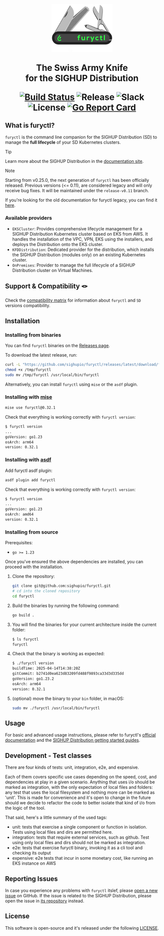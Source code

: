 <!-- markdownlint-disable MD033 -->
<h1 align="center">
  <img src="docs/assets/furyctl-temporary.png" width="200px" alt="furyctl logo" />

   <p>The Swiss Army Knife<br/>for the SIGHUP Distribution</p>

   [![Build Status](https://ci.sighup.io/api/badges/sighupio/furyctl/status.svg?ref=refs/heads/main)](https://ci.sighup.io/sighupio/furyctl)
   ![Release](https://img.shields.io/badge/furyctl-v0.32.1-blue)
   ![Slack](https://img.shields.io/badge/slack-@kubernetes/fury-yellow.svg?logo=slack)
   ![License](https://img.shields.io/github/license/sighupio/furyctl)
   [![Go Report Card](https://goreportcard.com/badge/github.com/sighupio/furyctl)](https://goreportcard.com/report/github.com/sighupio/furyctl)

</h1>
<!-- markdownlint-eable MD033 -->

<!-- <SD-DOCS> -->

## What is furyctl?

`furyctl` is the command line companion for the SIGHUP Distribution (SD) to manage the **full lifecycle** of your SD Kubernetes clusters.
<br/>

> [!TIP]
> Learn more about the SIGHUP Distribution in the [documentation site](https://docs.sighup.io).
<!-- spacer -->
> [!NOTE]
> Starting from v0.25.0, the next generation of `furyctl` has been officially released. Previous versions (<= 0.11), are considered legacy and will only receive bug fixes. It will be maintained under the `release-v0.11` branch.
>
> If you're looking for the old documentation for furyctl legacy, you can find it [here](https://github.com/sighupio/furyctl/blob/release-v0.11/README.md).

### Available providers

- `EKSCluster`: Provides comprehensive lifecycle management for a SIGHUP Distribution Kubernetes cluster based on EKS from AWS. It handles the installation of the VPC, VPN, EKS using the installers, and deploys the Distribution onto the EKS cluster.
- `KFDDistribution`: Dedicated provider for the distribution, which installs the SIGHUP Distribution (modules only) on an existing Kubernetes cluster.
- `OnPremises`: Provider to manage the full lifecycle of a SIGHUP Distribution cluster on Virtual Machines.

## Support & Compatibility 🪢

Check the [compatibility matrix][compatibility-matrix] for information about `furyctl` and `SD` versions compatibility.

## Installation

### Installing from binaries

You can find `furyctl` binaries on the [Releases page](https://github.com/sighupio/furyctl/releases).

To download the latest release, run:

```bash
curl -L "https://github.com/sighupio/furyctl/releases/latest/download/furyctl-$(uname -s)-amd64.tar.gz" -o /tmp/furyctl.tar.gz && tar xfz /tmp/furyctl.tar.gz -C /tmp
chmod +x /tmp/furyctl
sudo mv /tmp/furyctl /usr/local/bin/furyctl
```

Alternatively, you can install `furyctl` using `mise` or the `asdf` plugin.

### Installing with [mise](https://mise.jdx.dev/)

```bash
mise use furyctl@0.32.1
```

Check that everything is working correctly with `furyctl version`:

```bash
$ furyctl version
...
goVersion: go1.23
osArch: arm64
version: 0.32.1
```

### Installing with [asdf](https://github.com/asdf-vm/asdf)

Add furyctl asdf plugin:

```bash
asdf plugin add furyctl
```

Check that everything is working correctly with `furyctl version`:

```bash
$ furyctl version
...
goVersion: go1.23
osArch: amd64
version: 0.32.1
```

### Installing from source

Prerequisites:

- `go >= 1.23`

Once you've ensured the above dependencies are installed, you can proceed with the installation.

1. Clone the repository:

   ```bash
   git clone git@github.com:sighupio/furyctl.git
   # cd into the cloned repository
   cd furyctl
   ```

2. Build the binaries by running the following command:

   ```bash
   go build .
   ```

3. You will find the binaries for your current architecture inside the current folder:

   ```bash
   $ ls furyctl
   furyctl
   ```

4. Check that the binary is working as expected:

   ```bash
   $ ./furyctl version
   buildTime: 2025-04-14T14:38:20Z
   gitCommit: b2741d0ea623d83209fd488f9893ca33d3d335dd
   goVersion: go1.23.2
   osArch: arm64
   version: 0.32.1
   ```

5. (optional) move the binary to your `bin` folder, in macOS:

   ```bash
   sudo mv ./furyctl /usr/local/bin/furyctl
   ```

## Usage

For basic and advanced usage instructions, please refer to furyctl's [official documentation](https://docs.sighup.io/furyctl/) and the [SIGHUP Distribution getting started guides](https://docs.sighup.io/docs/getting-started/).

<!-- </SD-DOCS> -->
<!-- <FOOTER> -->

## Development - Test classes

There are four kinds of tests: unit, integration, e2e, and expensive.

Each of them covers specific use cases depending on the speed, cost, and dependencies at play in a given scenario.
Anything that uses i/o should be marked as integration, with the only expectation of local files and folders: any test
that uses the local filesystem and nothing more can be marked as 'unit'. This is made for convenience and it's open to
change in the future should we decide to refactor the code to better isolate that kind of i/o from the logic of the tool.

That said, here's a little summary of the used tags:

- unit: tests that exercise a single component or function in isolation. Tests using local files and dirs are permitted here.
- integration: tests that require external services, such as github. Test using only local files and dirs should not be marked as integration.
- e2e: tests that exercise furyctl binary, invoking it as a cli tool and checking its output
- expensive: e2e tests that incur in some monetary cost, like running an EKS instance on AWS

## Reporting Issues

In case you experience any problems with `furyctl` itslef, please [open a new issue](https://github.com/sighupio/furyctl/issues/new/choose) on GitHub. If the issue is related to the SIGHUP Distribution, please open the issue in [its repository](https://github.com/sighupio/distribution) instead.

## License

This software is open-source and it's released under the following [LICENSE](LICENSE).

<!-- </FOOTER> -->

[compatibility-matrix]: https://github.com/sighupio/furyctl/blob/main/docs/COMPATIBILITY_MATRIX.md
